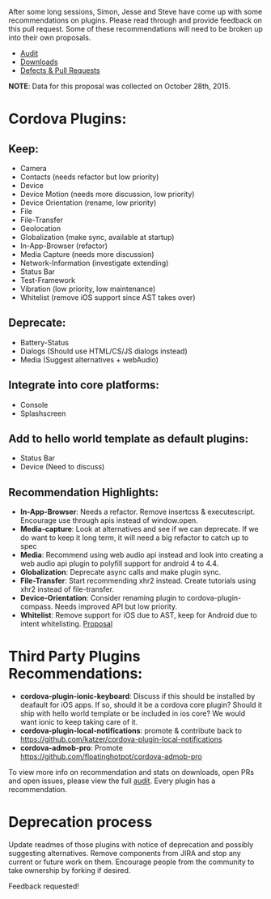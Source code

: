 After some long sessions, Simon, Jesse and Steve have come up with some recommendations on plugins. Please read through and provide feedback on this pull request. Some of these recommendations will need to be broken up into their own proposals. 

* [Audit](audit.md)
* [Downloads](downloads.png)
* [Defects & Pull Requests](defectsPRs.png)
 
**NOTE**: Data for this proposal was collected on October 28th, 2015.
 

# Cordova Plugins:
## Keep:
* Camera
* Contacts (needs refactor but low priority)
* Device
* Device Motion (needs more discussion, low priority)
* Device Orientation (rename, low priority)
* File
* File-Transfer
* Geolocation
* Globalization (make sync, available at startup)
* In-App-Browser (refactor)
* Media Capture (needs more discussion)
* Network-Information (investigate extending)
* Status Bar
* Test-Framework
* Vibration (low priority, low maintenance) 
* Whitelist (remove iOS support since AST takes over)

## Deprecate:
* Battery-Status
* Dialogs (Should use HTML/CS/JS dialogs instead)
* Media (Suggest alternatives + webAudio)

## Integrate into core platforms:
* Console
* Splashscreen

## Add to hello world template as default plugins:
* Status Bar
* Device (Need to discuss)

## Recommendation Highlights:
* **In-App-Browser**: Needs a refactor. Remove insertcss & executescript. Encourage use through apis instead of window.open.
* **Media-capture**: Look at alternatives and see if we can deprecate. If we do want to keep it long term, it will need a big refactor to catch up to spec
* **Media**: Recommend using web audio api instead and look into creating a web audio api plugin to polyfill support for android 4 to 4.4. 
* **Globalization**: Deprecate async calls and make plugin sync.
* **File-Transfer**: Start recommending xhr2 instead. Create tutorials using xhr2 instead of file-transfer.
* **Device-Orientation**: Consider renaming plugin to cordova-plugin-compass. Needs improved API but low priority.
* **Whitelist**: Remove support for iOS due to AST, keep for Android due to intent whitelisting. [Proposal](https://github.com/cordova/cordova-discuss/pull/2://github.com/cordova/cordova-discuss/pull/27)

# Third Party Plugins Recommendations:
* **cordova-plugin-ionic-keyboard**: Discuss if this should be installed by deafault for iOS apps. If so, should it be a cordova core plugin? Should it ship with hello world template or be included in ios core? We would want ionic to keep taking care of it.
* **cordova-plugin-local-notifications**: promote & contribute back to https://github.com/katzer/cordova-plugin-local-notifications
* **cordova-admob-pro**: Promote https://github.com/floatinghotpot/cordova-admob-pro

To view more info on recommendation and stats on downloads, open PRs and open issues, please view the full [audit](audit.md). Every plugin has a recommendation. 

# Deprecation process
Update readmes of those plugins with notice of deprecation and possibly suggesting alternatives. Remove components from JIRA and stop any current or future work on them. Encourage people from the community to take ownership by forking if desired. 

Feedback requested!
